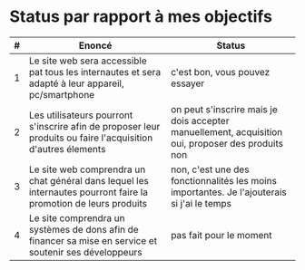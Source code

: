 # Status par rapport à mes objectifs

| # | Enoncé | Status |
|---|---|---|
|1|Le site web sera accessible pat tous les internautes et sera adapté à leur appareil, pc/smartphone|c'est bon, vous pouvez essayer|
|2|Les utilisateurs pourront s'inscrire afin de proposer leur produits ou faire l'acquisition d'autres élements|on peut s'inscrire mais je dois accepter manuellement, acquisition oui, proposer des produits non|
|3|Le site web comprendra un chat général dans lequel les internautes pourront faire la promotion de leurs produits|non, c'est une des fonctionnalités les moins importantes. Je l'ajouterais si j'ai le temps|
|4|Le site comprendra un systèmes de dons afin de financer sa mise en service et soutenir ses développeurs|pas fait pour le moment|